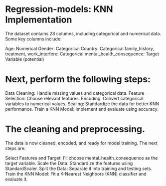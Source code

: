 # Regression-models: KNN Implementation
The dataset contains 28 columns, including categorical and numerical data. Some key columns include:

Age: Numerical
Gender: Categorical
Country: Categorical
family_history, treatment, work_interfere: Categorical
mental_health_consequence: Target Variable (potential)

# Next, perform the following steps:

Data Cleaning: Handle missing values and categorical data.
Feature Selection: Choose relevant features.
Encoding: Convert categorical variables to numerical values.
Scaling: Standardize the data for better KNN performance.
Train a KNN Model: Implement and evaluate using accuracy.

# The cleaning and preprocessing. ​​

The data is now cleaned, encoded, and ready for model training. The next steps are:

Select Features and Target: I'll choose mental_health_consequence as the target variable.
Scale the Data: Standardize the features using StandardScaler.
Split the Data: Separate it into training and testing sets.
Train the KNN Model: Fit a K-Nearest Neighbors (KNN) classifier and evaluate it.
